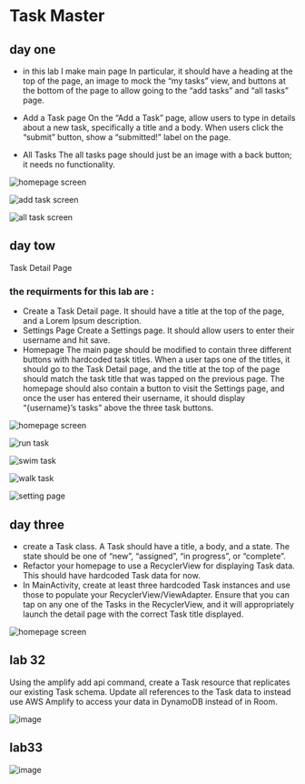 # Task Master

## day one
 * in this lab  I make main page In particular, it should have a heading at the top of the page, an image to mock the “my tasks” view, and buttons at the bottom of the page to allow going to the “add tasks” and “all tasks” page.

 * Add a Task page
   On the “Add a Task” page, allow users to type in details about a new task, specifically a title and a body. When users click the “submit” button, show a “submitted!” label on the page.

  * All Tasks
   The all tasks page should just be an image with a back button; it needs no functionality.

![homepage screen](screenshots/mainPage.PNG)

![add task screen](screenshots/addTask.PNG)

![all task screen](screenshots/allTask.PNG)

## day tow
Task Detail Page
 ### the requirments for this lab are :
* Create a Task Detail page. It should have a title at the top of the page, and a Lorem Ipsum description.
* Settings Page
Create a Settings page. It should allow users to enter their username and hit save.
* Homepage
The main page should be modified to contain three different buttons with hardcoded task titles. When a user taps one of the titles, it should go to the Task Detail page, and the title at the top of the page should match the task title that was tapped on the previous page.
The homepage should also contain a button to visit the Settings page, and once the user has entered their username, it should display “{username}’s tasks” above the three task buttons.

![homepage screen](screenshots/homePageeForLab27.PNG)

![run task](screenshots/run.PNG)

![swim task](screenshots/swim.PNG)

![walk task](screenshots/walk.PNG)

![setting page](screenshots/setting.PNG)

## day three
* create a Task class. A Task should have a title, a body, and a state. The state should be one of “new”, “assigned”, “in progress”, or “complete”.
* Refactor your homepage to use a RecyclerView for displaying Task data. This should have hardcoded Task data for now.
* In  MainActivity, create at least three hardcoded Task instances and use those to populate your RecyclerView/ViewAdapter.
Ensure that you can tap on any one of the Tasks in the RecyclerView, and it will appropriately launch the detail page with the correct Task title displayed.

![homepage screen](screenshots/lab28.PNG)

## lab 32
Using the amplify add api command, create a Task resource that replicates our existing Task schema. Update all references to the Task data to instead use AWS Amplify to access your data in DynamoDB instead of in Room.

![image](screenshots/lab32.PNG)

## lab33
![image](screenshots/lab33.PNG)